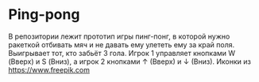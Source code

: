 # Ping-pong
В репозитории лежит прототип игры пинг-понг, в которой нужно ракеткой отбивать мяч и не давать ему улететь ему за край поля. Выигрывает тот, кто забьёт 3 гола.
Игрок 1 управляет кнопками W (Вверх) и S (Вниз), а игрок 2 кнопками ↑ (Вверх) и ↓ (Вниз).
Иконки из https://www.freepik.com
